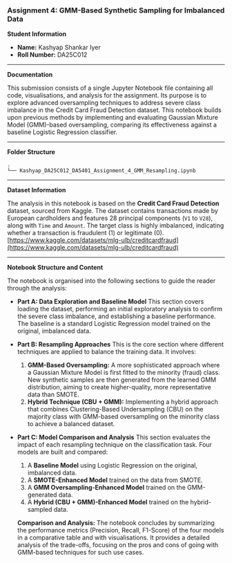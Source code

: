 ### **Assignment 4: GMM-Based Synthetic Sampling for Imbalanced Data**

**Student Information**

  * **Name:** Kashyap Shankar Iyer
  * **Roll Number:** DA25C012

-----

**Documentation**

This submission consists of a single Jupyter Notebook file containing all code, visualisations, and analysis for the assignment. Its purpose is to explore advanced oversampling techniques to address severe class imbalance in the Credit Card Fraud Detection dataset. This notebook builds upon previous methods by implementing and evaluating Gaussian Mixture Model (GMM)-based oversampling, comparing its effectiveness against a baseline Logistic Regression classifier.

-----

**Folder Structure**

```
.
└── Kashyap_DA25C012_DA5401_Assignment_4_GMM_Resampling.ipynb
```

-----

**Dataset Information**

The analysis in this notebook is based on the **Credit Card Fraud Detection** dataset, sourced from Kaggle. The dataset contains transactions made by European cardholders and features 28 principal components (`V1` to `V28`), along with `Time` and `Amount`. The target class is highly imbalanced, indicating whether a transaction is fraudulent (1) or legitimate (0). [https://www.kaggle.com/datasets/mlg-ulb/creditcardfraud](https://www.kaggle.com/datasets/mlg-ulb/creditcardfraud)

-----

**Notebook Structure and Content**

The notebook is organised into the following sections to guide the reader through the analysis:

  * **Part A: Data Exploration and Baseline Model**
    This section covers loading the dataset, performing an initial exploratory analysis to confirm the severe class imbalance, and establishing a baseline performance. The baseline is a standard Logistic Regression model trained on the original, imbalanced data.

  * **Part B: Resampling Approaches**
    This is the core section where different techniques are applied to balance the training data. It involves:

    1.  **GMM-Based Oversampling:** A more sophisticated approach where a Gaussian Mixture Model is first fitted to the minority (fraud) class. New synthetic samples are then generated from the learned GMM distribution, aiming to create higher-quality, more representative data than SMOTE.
    2.  **Hybrid Technique (CBU + GMM):** Implementing a hybrid approach that combines Clustering-Based Undersampling (CBU) on the majority class with GMM-based oversampling on the minority class to achieve a balanced dataset.

  * **Part C: Model Comparison and Analysis**
    This section evaluates the impact of each resampling technique on the classification task. Four models are built and compared:

    1.  A **Baseline Model** using Logistic Regression on the original, imbalanced data.
    2.  A **SMOTE-Enhanced Model** trained on the data from SMOTE.
    3.  A **GMM Oversampling-Enhanced Model** trained on the GMM-generated data.
    4.  A **Hybrid (CBU + GMM)-Enhanced Model** trained on the hybrid-sampled data.

    **Comparison and Analysis:** The notebook concludes by summarizing the performance metrics (Precision, Recall, F1-Score) of the four models in a comparative table and with visualisations. It provides a detailed analysis of the trade-offs, focusing on the pros and cons of going with GMM-based techniques for such use cases.